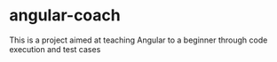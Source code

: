# angular-coach
This is a project aimed at teaching Angular to a beginner through code execution and test cases
